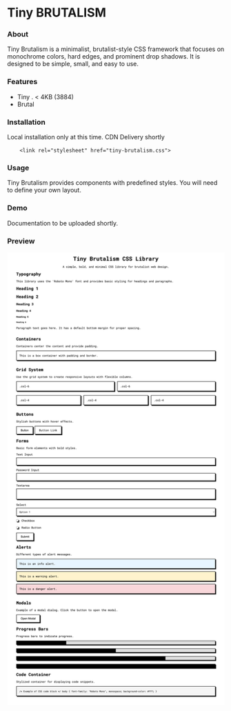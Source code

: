# Tiny BRUTALISM

### About
Tiny Brutalism is a minimalist, brutalist-style CSS framework that focuses on monochrome colors, hard edges, and prominent drop shadows. It is designed to be simple, small, and easy to use.

### Features
* Tiny . < 4KB (3884)
* Brutal

### Installation
Local installation only at this time. CDN Delivery shortly
````
    <link rel="stylesheet" href="tiny-brutalism.css">
````

### Usage
Tiny Brutalism provides components with predefined styles. You will need to define your own layout. 

### Demo
Documentation to be uploaded shortly.

### Preview
<img src="screenshots/screen1.png" alt="Screen1" width="700"/>

